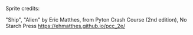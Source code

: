 Sprite credits:

"Ship", "Alien" by Eric Matthes, from Pyton Crash Course (2nd edition), No Starch Press
https://ehmatthes.github.io/pcc_2e/
